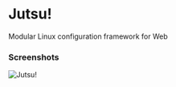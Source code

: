 Jutsu!
=======

Modular Linux configuration framework for Web

### Screenshots ###

![Jutsu!](https://raw.github.com/spektom/jutsu/master/screenshot.png)

